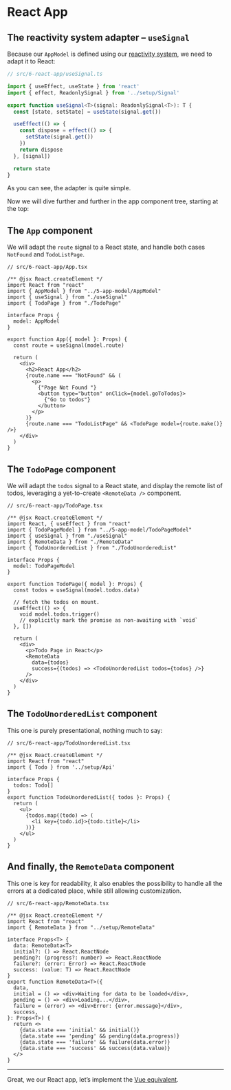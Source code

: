 # React App

## The reactivity system adapter – `useSignal`

Because our `AppModel` is defined using our [reactivity system](./3-reactivity-system.md), we need to adapt it to React:

```ts
// src/6-react-app/useSignal.ts

import { useEffect, useState } from 'react'
import { effect, ReadonlySignal } from '../setup/Signal'

export function useSignal<T>(signal: ReadonlySignal<T>): T {
  const [state, setState] = useState(signal.get())

  useEffect(() => {
    const dispose = effect(() => {
      setState(signal.get())
    })
    return dispose
  }, [signal])

  return state
}
```

As you can see, the adapter is quite simple.

Now we will dive further and further in the app component tree, starting at the top:

## The `App` component

We will adapt the `route` signal to a React state, and handle both cases `NotFound` and `TodoListPage`.

```tsx
// src/6-react-app/App.tsx

/** @jsx React.createElement */
import React from "react"
import { AppModel } from "../5-app-model/AppModel"
import { useSignal } from "./useSignal"
import { TodoPage } from "./TodoPage"

interface Props {
  model: AppModel
}

export function App({ model }: Props) {
  const route = useSignal(model.route)

  return (
    <div>
      <h2>React App</h2>
      {route.name === "NotFound" && (
        <p>
          {"Page Not Found "}
          <button type="button" onClick={model.goToTodos}>
            {"Go to todos"}
          </button>
        </p>
      )}
      {route.name === "TodoListPage" && <TodoPage model={route.make()} />}
    </div>
  )
}
```

## The `TodoPage` component

We will adapt the `todos` signal to a React state, and display the remote list of todos, leveraging a yet-to-create `<RemoteData />` component.

```tsx
// src/6-react-app/TodoPage.tsx

/** @jsx React.createElement */
import React, { useEffect } from "react"
import { TodoPageModel } from "../5-app-model/TodoPageModel"
import { useSignal } from "./useSignal"
import { RemoteData } from "./RemoteData"
import { TodoUnorderedList } from "./TodoUnorderedList"

interface Props {
  model: TodoPageModel
}

export function TodoPage({ model }: Props) {
  const todos = useSignal(model.todos.data)

  // fetch the todos on mount.
  useEffect(() => {
    void model.todos.trigger()
    // explicitly mark the promise as non-awaiting with `void`
  }, [])

  return (
    <div>
      <p>Todo Page in React</p>
      <RemoteData
        data={todos}
        success={(todos) => <TodoUnorderedList todos={todos} />}
      />
    </div>
  )
}
```

## The `TodoUnorderedList` component

This one is purely presentational, nothing much to say:

```tsx
// src/6-react-app/TodoUnorderedList.tsx

/** @jsx React.createElement */
import React from "react"
import { Todo } from '../setup/Api'

interface Props {
  todos: Todo[]
}
export function TodoUnorderedList({ todos }: Props) {
  return (
    <ul>
      {todos.map((todo) => (
        <li key={todo.id}>{todo.title}</li>
      ))}
    </ul>
  )
}
```

## And finally, the `RemoteData` component

This one is key for readability, it also enables the possibility to handle all the errors at a dedicated place, while still allowing customization.

```tsx
// src/6-react-app/RemoteData.tsx

/** @jsx React.createElement */
import React from "react"
import { RemoteData } from "../setup/RemoteData"

interface Props<T> {
  data: RemoteData<T>
  initial?: () => React.ReactNode
  pending?: (progress?: number) => React.ReactNode
  failure?: (error: Error) => React.ReactNode
  success: (value: T) => React.ReactNode
}
export function RemoteData<T>({
  data,
  initial = () => <div>Waiting for data to be loaded</div>,
  pending = () => <div>Loading...</div>,
  failure = (error) => <div>Error: {error.message}</div>,
  success,
}: Props<T>) {
  return <>
    {data.state === 'initial' && initial()}
    {data.state === 'pending' && pending(data.progress)}
    {data.state === 'failure' && failure(data.error)}
    {data.state === 'success' && success(data.value)}
  </>
}
```

---

Great, we our React app, let’s implement the [Vue equivalent](./7-vue-app.md).
